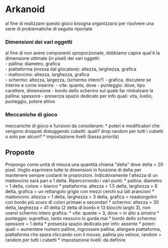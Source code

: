 # Arkanoid
al fine di realizzare questo gioco bisogna organizzarsi per risolvere una serie di problematiche di seguito riportate

### Dimensioni dei vari oggetti
al fine di non avere componenti sproporzionate, dobbiamo capire qual'è la dimensione ottimale (in pixel) dei vari oggetti: <br />
    - pallina: diametro, grafica <br />
    - piattaforma (mossa dal giocatore): altezza, larghezza, grafica <br />
    - mattoncino: altezza, larghezza, grafica <br />
    - schermo: altezza, largezza, (schermo intero?)
    - grafica, discutere se interire e come inserire:
              - vite: quante, dove
              - punteggio: dove, tipo carattere, dimensione
              - bordo dello schermo sul quale far rimbalzare la pallina: spessore
              - presenza spazio dedicato per info quali: vita, livello, punteggio, potere attivo

### Meccaniche di gioco
meccaniche di gioco e funzioni da considerare:
    * poteri e modificatori che vengono droppati distuggendo cubetti: quali? drop random per tutti i cubetti o solo per alcuni?
    * impostazione livelli (bassa priorità)

## Proposte
Propongo come unità di misura una quantità chiama "delta" dove delta = 20 pixel. Voglio esprimere tutte le dimensioni in funzione di delta per mantenere sempre costanti le proporzioni. Indicativamente l'altezza di un mattoncino sarà pari a 1 delta.
Ripercorrendo i vari punti:
      * pallina: diametro = 1 delta, colore = bianco
      * piattaforma: altezza = 1.5 delta, larghezza = 6 delta, grafica = un rettangolo grigio con mezzi cerchi sui lati arancioni
      * mattoncino: altezza = 1 delta, larghezza = 3 delta, grafica = reaatongolini con bordo più scuro di colori primaei e secondari
      * schermo: altezza = 30 delta, larghezza = 41 delta (2 delta di bordo e 13 blocchi larghi 3), non userei schermo intero
      grafica:
            * vite: quante = 3, dove = in alto a sinistra
            * punteggio: suprefluo, tanto nessuno lo gurda mai
            * bordo dello schermo: spessore = 1 delta
            * presenza spazio dedicato per info: assente
      * poteri: quali = aumentare numero palline, ingrossare pallina, allargare piattaforma, piattaforma che spara cliccando con il mouse, pallina piu veloce, random = random            per tutti i cubetti
      * impostazione livelli: da definire 
  
              
